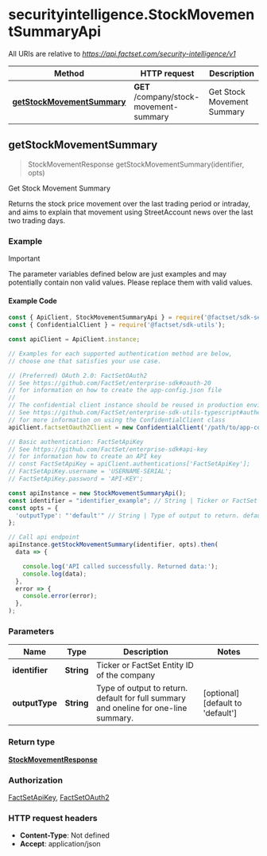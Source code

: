 # securityintelligence.StockMovementSummaryApi

All URIs are relative to *https://api.factset.com/security-intelligence/v1*

Method | HTTP request | Description
------------- | ------------- | -------------
[**getStockMovementSummary**](StockMovementSummaryApi.md#getStockMovementSummary) | **GET** /company/stock-movement-summary | Get Stock Movement Summary



## getStockMovementSummary

> StockMovementResponse getStockMovementSummary(identifier, opts)

Get Stock Movement Summary

Returns the stock price movement over the last trading period or intraday, and aims to explain that movement using StreetAccount news over the last two trading days.

### Example

> [!IMPORTANT]
> The parameter variables defined below are just examples and may potentially contain non valid values. Please replace them with valid values.

#### Example Code

```javascript
const { ApiClient, StockMovementSummaryApi } = require('@factset/sdk-securityintelligence');
const { ConfidentialClient } = require('@factset/sdk-utils');

const apiClient = ApiClient.instance;

// Examples for each supported authentication method are below,
// choose one that satisfies your use case.

// (Preferred) OAuth 2.0: FactSetOAuth2
// See https://github.com/FactSet/enterprise-sdk#oauth-20
// for information on how to create the app-config.json file
//
// The confidential client instance should be reused in production environments.
// See https://github.com/FactSet/enterprise-sdk-utils-typescript#authentication
// for more information on using the ConfidentialClient class
apiClient.factsetOauth2Client = new ConfidentialClient('/path/to/app-config.json');

// Basic authentication: FactSetApiKey
// See https://github.com/FactSet/enterprise-sdk#api-key
// for information how to create an API key
// const FactSetApiKey = apiClient.authentications['FactSetApiKey'];
// FactSetApiKey.username = 'USERNAME-SERIAL';
// FactSetApiKey.password = 'API-KEY';

const apiInstance = new StockMovementSummaryApi();
const identifier = "identifier_example"; // String | Ticker or FactSet Entity ID of the company
const opts = {
  'outputType': "'default'" // String | Type of output to return. default for full summary and oneline for one-line summary.
};

// Call api endpoint
apiInstance.getStockMovementSummary(identifier, opts).then(
  data => {

    console.log('API called successfully. Returned data:');
    console.log(data);
  },
  error => {
    console.error(error);
  },
);

```


### Parameters


Name | Type | Description  | Notes
------------- | ------------- | ------------- | -------------
 **identifier** | **String**| Ticker or FactSet Entity ID of the company | 
 **outputType** | **String**| Type of output to return. default for full summary and oneline for one-line summary. | [optional] [default to &#39;default&#39;]

### Return type

[**StockMovementResponse**](StockMovementResponse.md)

### Authorization

[FactSetApiKey](../README.md#FactSetApiKey), [FactSetOAuth2](../README.md#FactSetOAuth2)

### HTTP request headers

- **Content-Type**: Not defined
- **Accept**: application/json

